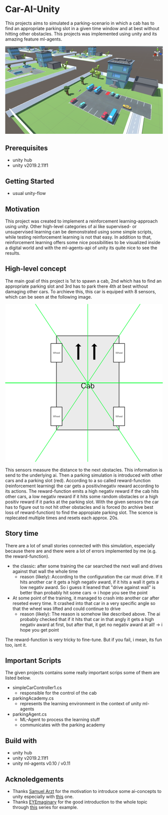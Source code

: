 # Car-AI-Unity
This projects aims to simulated a parking-scenario in which a cab has to find an appropriate parking slot in a given time window and at best without hitting other obstacles. This projects was implemented using unity and its amazing feature ml-agents.

![alt text](.github/images/overview.PNG)

## Prerequisites
- unity hub
- unity v2019.2.11f1


## Getting Started
- usual unity-flow

## Motivation
This project was created to implement a reinforcement learning-approach using unity.
Other high-level categories of ai like supervised- or unsupervised learning can be demonstrated using some simple scripts, while testing reinforcement learning is not that easy. In addition to that, reinforcement learning offers some nice possibilities to be visualized inside a digital world and with the ml-agents-api of unity its quite nice to see the results.

## High-level concept
The main goal of this project is 1st to spawn a cab, 2nd which has to find an appropriate parking slot and 3rd has to park there 4th at best without damaging other cars. To archieve this, this car is equiped with 8 sensors, which can be seen at the following image.

<p align="center">
    <img src=".github/images/cap_sensors.png" />
</p>

This sensors measure the distance to the next obstacles. This information is send to the underlying ai.
Then a parking simulation is introduced with other cars and a parking slot (red). According to a so called reward-function (reinforcement learning) the car gets a positiv/negativ reward according to its actions. The reward-function emits a high negativ reward if the cab hits other cars, a low negativ reward if it hits some random obstacles or a high positiv reward if it parks at the parking slot. With the given sensors the car has to figure out to not hit other obstacles and is forced (to archive best loss of reward-function) to find the appropiate parking slot. The scence is replecated multiple times and resets each approx. 20s.

## Story time
There are a lot of small stories connected with this simulation, especially because there are and there were a lot of errors implemented by me (e.g. the reward-function).
- the classic: after some training the car searched the next wall and drives against that wall the whole time
    - reason (likely): According to the configuration the car must drive. If it hits another car it gets a high negativ award, if it hits a wall it gets a low negativ award. So i guess it leaned that "drive against wall" is better than probably hit some cars -> i hope you see the point
- At some point of the training, it managed to crash into another car after reseted every time. It crashed into that car in a very specific angle so that the wheel was lifted and could continue to drive
    - reason (likely): The reason is somehow like described above. The ai probably checked that if it hits that car in that angly it gets a high negativ award at first, but after that, it get no negativ award at all! -> i hope you get point

The reward-function is very tricky to fine-tune. But if you fail, i mean, its fun too, isnt it.

## Important Scripts
The given projects contains some really important scrips some of them are listed below.
- simpleCarController1.cs
    - responsible for the control of the cab
- parkingAcademy.cs
    - represents the learning environment in the context of unity ml-agents
- parkingAgent.cs
    - ML-Agent to process the learning stuff
    - communicates with the parking academy

## Build with
- unity hub
- unity v2019.2.11f1
- unity ml-agents v0.10 / v0.11

## Acknoledgements
- Thanks [Samuel Arzt](https://www.youtube.com/channel/UC_eerU4SleeptEbD2AA_nDw) for the motivation to introduce some ai-concepts to unity especially with [this](https://www.youtube.com/watch?v=VMp6pq6_QjI&ab_channel=SamuelArzt) one.
- Thanks [EYEmaginary](https://www.youtube.com/channel/UCNNLI9QPXU5wQUUsfDG6n6w) for the good introduction to the whole topic through [this](https://www.youtube.com/watch?v=o1XOUkYUDZU&ab_channel=EYEmaginary) series for example.
